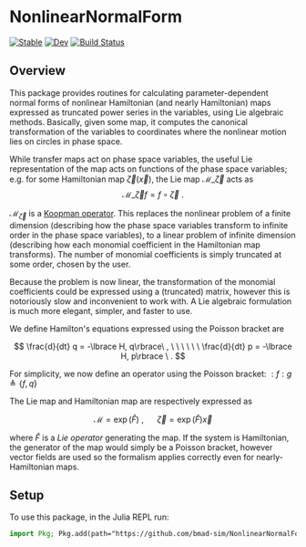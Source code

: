 # NonlinearNormalForm

[![Stable](https://img.shields.io/badge/docs-stable-blue.svg)](https://bmad-sim.github.io/NonlinearNormalForm.jl/stable/)
[![Dev](https://img.shields.io/badge/docs-dev-blue.svg)](https://bmad-sim.github.io/NonlinearNormalForm.jl/dev/)
[![Build Status](https://github.com/bmad-sim/NonlinearNormalForm.jl/actions/workflows/CI.yml/badge.svg?branch=main)](https://github.com/bmad-sim/NonlinearNormalForm.jl/actions/workflows/CI.yml?query=branch%3Amain)

## Overview

This package provides routines for calculating parameter-dependent normal forms of nonlinear Hamiltonian (and nearly Hamiltonian) maps expressed as truncated power series in the variables, using Lie algebraic methods. Basically, given some map, it computes the canonical transformation of the variables to coordinates where the nonlinear motion lies on circles in phase space. 

While transfer maps act on phase space variables, the useful Lie representation of the map acts on functions of the phase space variables; e.g. for some Hamiltonian map $\vec{\zeta}(\vec{x})$, the Lie map $\mathcal{M}\_{\vec{\zeta}}$ acts as $$\mathcal{M}\_{\vec{\zeta}}f=f\circ\vec{\zeta} \ .$$  

$\mathcal{M}_{\vec{\zeta}}$ is a [Koopman operator](https://en.wikipedia.org/wiki/Composition_operator). This replaces the nonlinear problem of a finite dimension (describing how the phase space variables transform to infinite order in the phase space variables), to a linear problem of infinite dimension (describing how each monomial coefficient in the Hamiltonian map transforms). The number of monomial coefficients is simply truncated at some order, chosen by the user.

Because the problem is now linear, the transformation of the monomial coefficients could be expressed using a (truncated) matrix, however this is notoriously slow and inconvenient to work with. A Lie algebraic formulation is much more elegant, simpler, and faster to use.

We define 
Hamilton's equations expressed using the Poisson bracket are

$$ \frac{d}{dt} q = -\lbrace H, q\rbrace\ , \ \ \ \ \ \  \frac{d}{dt} p = -\lbrace H, p\rbrace \ . $$

For simplicity, we now define an operator using the Poisson bracket: $:f:g \triangleq \lbrace f, q \rbrace$

The Lie map and Hamiltonian map are respectively expressed as 

$$\mathcal{M} = \exp{(\hat{F})} \ , \ \ \ \ \ \ \vec{\zeta}= \exp{(\hat{F})}\vec{x}$$

where $\hat{F}$ is a _Lie operator_ generating the map. If the system is Hamiltonian, the generator of the map would simply be a Poisson bracket, however vector fields are used so the formalism applies correctly even for nearly-Hamiltonian maps.


## Setup

To use this package, in the Julia REPL run:

```julia
import Pkg; Pkg.add(path="https://github.com/bmad-sim/NonlinearNormalForm.jl")
```
